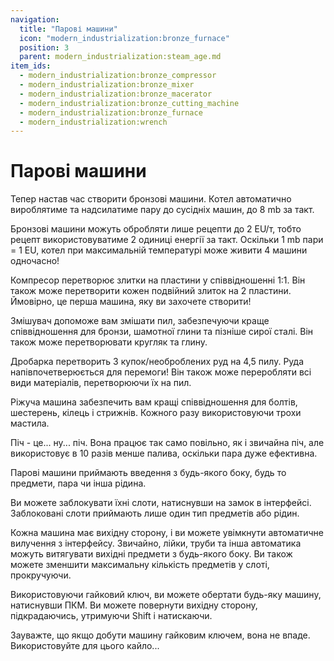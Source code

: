 ```yaml
---
navigation:
  title: "Парові машини"
  icon: "modern_industrialization:bronze_furnace"
  position: 3
  parent: modern_industrialization:steam_age.md
item_ids:
  - modern_industrialization:bronze_compressor
  - modern_industrialization:bronze_mixer
  - modern_industrialization:bronze_macerator
  - modern_industrialization:bronze_cutting_machine
  - modern_industrialization:bronze_furnace
  - modern_industrialization:wrench
---
```


# Парові машини

Тепер настав час створити бронзові машини. Котел автоматично вироблятиме та надсилатиме пару до сусідніх машин, до 8 mb за такт.

Бронзові машини можуть обробляти лише рецепти до 2 EU/т, тобто рецепт використовуватиме 2 одиниці енергії за такт. Оскільки 1 mb пари = 1 EU, котел при максимальній температурі може живити 4 машини одночасно!

Компресор перетворює злитки на пластини у співвідношенні 1:1. Він також може перетворити кожен подвійний злиток на 2 пластини. Ймовірно, це перша машина, яку ви захочете створити!

<Recipe id="modern_industrialization:steam_age/bronze/compressor_asbl" />

Змішувач допоможе вам змішати пил, забезпечуючи краще співвідношення для бронзи, шамотної глини та пізніше сирої сталі. Він також може перетворювати кругляк та глину.

<Recipe id="modern_industrialization:steam_age/bronze/mixer_asbl" />

Дробарка перетворить 3 купок/необроблених руд на 4,5 пилу. Руда напівпочетверюється для перемоги! Він також може переробляти всі види матеріалів, перетворюючи їх на пил.

<Recipe id="modern_industrialization:steam_age/bronze/macerator_asbl" />

Ріжуча машина забезпечить вам кращі співвідношення для болтів, шестерень, кілець і стрижнів. Кожного разу використовуючи трохи мастила.

<Recipe id="modern_industrialization:steam_age/bronze/cutting_machine_asbl" />

Піч - це... ну... піч. Вона працює так само повільно, як і звичайна піч, але використовує в 10 разів менше палива, оскільки пара дуже ефективна.

<Recipe id="modern_industrialization:steam_age/bronze/furnace_asbl" />

Парові машини приймають введення з будь-якого боку, будь то предмети, пара чи інша рідина.

Ви можете заблокувати їхні слоти, натиснувши на замок в інтерфейсі. Заблоковані слоти приймають лише один тип предметів або рідин.

Кожна машина має вихідну сторону, і ви можете увімкнути автоматичне вилучення з інтерфейсу. Звичайно, лійки, труби та інша автоматика можуть витягувати вихідні предмети з будь-якого боку. Ви також можете зменшити максимальну кількість предметів у слоті, прокручуючи.

Використовуючи гайковий ключ, ви можете обертати будь-яку машину, натиснувши ПКМ. Ви можете повернути вихідну сторону, підкрадаючись, утримуючи Shift і натискаючи.

Зауважте, що якщо добути машину гайковим ключем, вона не впаде. Використовуйте для цього кайло...

<Recipe id="modern_industrialization:tools/wrench" />

